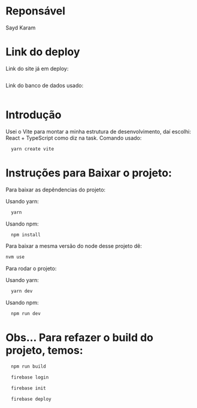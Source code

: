 # Reponsável

Sayd Karam

# Link do deploy

Link do site já em deploy:

```https://project-clincrm.web.app

```

Link do banco de dados usado:

```https://console.firebase.google.com/project/project-clincrm/overview

```

# Introdução

Usei o Vite para montar a minha estrutura de desenvolvimento, daí escolhi: React + TypeScript como diz na task. Comando usado:

```bash
  yarn create vite
```

# Instruções para Baixar o projeto:

Para baixar as depêndencias do projeto:

Usando yarn:

```bash
  yarn
```

Usando npm:

```bash
  npm install
```

Para baixar a mesma versão do node desse projeto dê:

```bash
nvm use
```

Para rodar o projeto:

Usando yarn:

```bash
  yarn dev
```

Usando npm:

```bash
  npm run dev
```

# Obs... Para refazer o build do projeto, temos:

```bash
  npm run build

  firebase login

  firebase init

  firebase deploy
```
